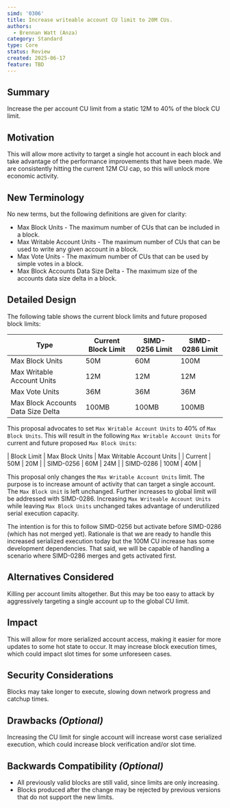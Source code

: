 ```yaml
---
simd: '0306'
title: Increase writeable account CU limit to 20M CUs.
authors:
  - Brennan Watt (Anza)
category: Standard
type: Core
status: Review
created: 2025-06-17
feature: TBD
---
```


## Summary

Increase the per account CU limit from a static 12M to 40% of the block CU limit.

## Motivation

This will allow more activity to target a single hot account in each block and
take advantage of the performance improvements that have been made. We are
consistently hitting the current 12M CU cap, so this will unlock more economic
activity.

## New Terminology

No new terms, but the following definitions are given for clarity:

- Max Block Units - The maximum number of CUs that can be included in a block.
- Max Writable Account Units - The maximum number of CUs that can be used to
  write any given account in a block.
- Max Vote Units - The maximum number of CUs that can be used by simple votes
  in a block.
- Max Block Accounts Data Size Delta - The maximum size of the accounts data
  size delta in a block.

## Detailed Design

The following table shows the current block limits and future proposed block
limits:

| Type | Current Block Limit | SIMD-0256 Limit | SIMD-0286 Limit |
|------|-----|---------------|---------------------|
| Max Block Units | 50M | 60M | 100M |
| Max Writable Account Units | 12M | 12M  | 12M |
| Max Vote Units | 36M | 36M  | 36M  |
| Max Block Accounts Data Size Delta | 100MB | 100MB | 100MB |

This proposal advocates to set `Max Writable Account Units` to 40% of `Max Block
Units`. This will result in the following `Max Writable Account Units` for
current and future proposed `Max Block Units`:

| Block Limit | Max Block Units | Max Writable Account Units |
| Current | 50M | 20M |
| SIMD-0256 | 60M | 24M |
| SIMD-0286 | 100M | 40M |

This proposal only changes the `Max Writable Account Units` limit. The purpose
is to increase amount of activity that can target a single account. The `Max
Block Unit` is left unchanged. Further increases to global limit will be
addressed with SIMD-0286. Increasing `Max Writeable Account Units` while leaving
`Max Block Units` unchanged takes advantage of underutilized serial execution
capacity.

The intention is for this to follow SIMD-0256 but activate before SIMD-0286
(which has not merged yet). Rationale is that we are ready to handle this
increased serialized execution today but the 100M CU increase has some
development dependencies. That said, we will be capable of handling a scenario
where SIMD-0286 merges and gets activated first.

## Alternatives Considered

Killing per account limits altogether. But this may be too easy to attack by
aggressively targeting a single account up to the global CU limit.

## Impact

This will allow for more serialized account access, making it easier for more
updates to some hot state to occur. It may increase block execution times, which
could impact slot times for some unforeseen cases.

## Security Considerations

Blocks may take longer to execute, slowing down network progress and catchup times.

## Drawbacks *(Optional)*

Increasing the CU limit for single account will increase worst case serialized
execution, which could increase block verification and/or slot time.

## Backwards Compatibility *(Optional)*

- All previously valid blocks are still valid, since limits are only
  increasing.
- Blocks produced after the change may be rejected by previous versions that do
  not support the new limits.